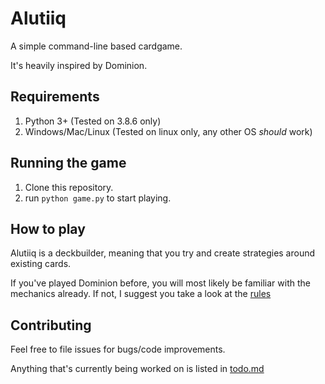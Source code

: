 # Alutiiq

A simple command-line based cardgame.

It's heavily inspired by Dominion.


## Requirements

1. Python 3+ (Tested on 3.8.6 only)
2. Windows/Mac/Linux (Tested on linux only, any other OS _should_ work)


## Running the game

1. Clone this repository.
2. run `python game.py` to start playing.

## How to play

Alutiiq is a deckbuilder, meaning that you try and create strategies around existing cards.

If you've played Dominion before, you will most likely be familiar with the mechanics already. If not, I suggest you take a look at the [rules](./docs/rules.md)

## Contributing

Feel free to file issues for bugs/code improvements.

Anything that's currently being worked on is listed in [todo.md](todo.md)
